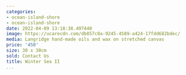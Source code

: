 ```yaml
---
categories:
- ocean-island-shore
- ocean-island-shore
date: 2022-04-09 13:18:38.497440
image: https://ucarecdn.com/db857c8a-9245-4589-a424-17fdd682bdec/
media: Langridge hand-made oils and wax on stretched canvas
price: '450'
size: 30 x 30cm
sold: Contact Us
title: Winter Sea II
...
```

